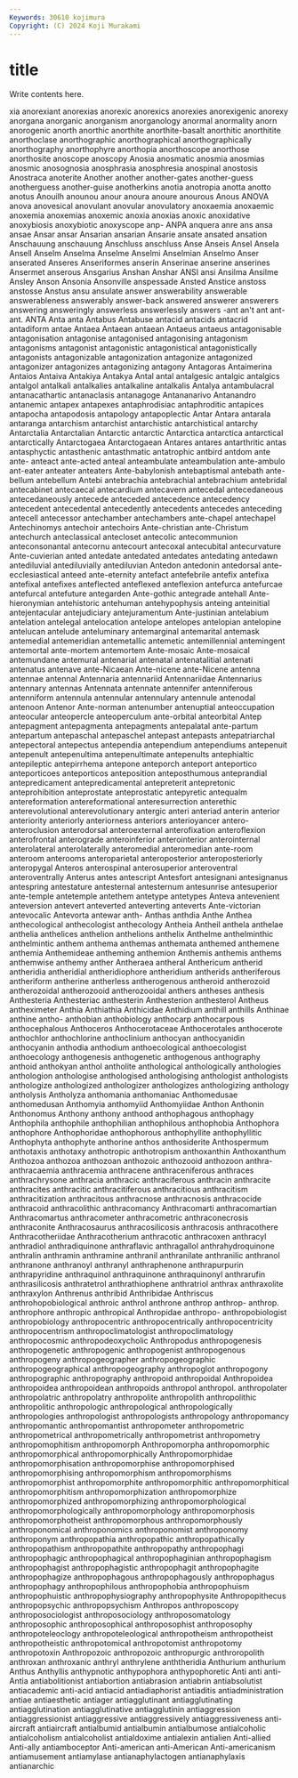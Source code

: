 ```yaml
---
Keywords: 30610 kojimura
Copyright: (C) 2024 Koji Murakami
---
```


# title

Write contents here.



xia anorexiant anorexias
anorexic anorexics anorexies anorexigenic anorexy anorgana anorganic anorganism anorganology anormal
anormality anorn anorogenic anorth anorthic anorthite anorthite-basalt anorthitic anorthitite anorthoclase
anorthographic anorthographical anorthographically anorthography anorthophyre anorthopia anorthoscope anorthose anorthosite anoscope
anoscopy Anosia anosmatic anosmia anosmias anosmic anosognosia anosphrasia anosphresia anospinal
anostosis Anostraca anoterite Another another another-gates another-guess anotherguess another-guise anotherkins
anotia anotropia anotta anotto anotus Anouilh anounou anour anoura anoure
anourous Anous ANOVA anova anovesical anovulant anovular anovulatory anoxaemia anoxaemic
anoxemia anoxemias anoxemic anoxia anoxias anoxic anoxidative anoxybiosis anoxybiotic anoxyscope
anp- ANPA anquera anre ans ansa ansae Ansar ansar Ansarian
ansarian Ansarie ansate ansated ansation Anschauung anschauung Anschluss anschluss Anse
Anseis Ansel Ansela Ansell Anselm Anselma Anselme Anselmi Anselmian Anselmo
Anser anserated Anseres Anseriformes anserin Anserinae anserine anserines Ansermet anserous
Ansgarius Anshan Anshar ANSI ansi Ansilma Ansilme Ansley Anson Ansonia
Ansonville anspessade Ansted Anstice anstoss anstosse Anstus ansu ansulate answer
answerability answerable answerableness answerably answer-back answered answerer answerers answering answeringly
answerless answerlessly answers -ant an't ant ant- ant. ANTA Anta
anta Antabus Antabuse antacid antacids antacrid antadiform antae Antaea Antaean
antaean Antaeus antaeus antagonisable antagonisation antagonise antagonised antagonising antagonism antagonisms
antagonist antagonistic antagonistical antagonistically antagonists antagonizable antagonization antagonize antagonized antagonizer
antagonizes antagonizing antagony Antagoras Antaimerina Antaios Antaiva Antakiya Antakya Antal
antal antalgesic antalgic antalgics antalgol antalkali antalkalies antalkaline antalkalis Antalya
antambulacral antanacathartic antanaclasis antanagoge Antananarivo Antanandro antanemic antapex antapexes antaphrodisiac
antaphroditic antapices antapocha antapodosis antapology antapoplectic Antar Antara antarala antaranga
antarchism antarchist antarchistic antarchistical antarchy Antarctalia Antarctalian Antarctic antarctic Antarctica
antarctica antarctical antarctically Antarctogaea Antarctogaean Antares antares antarthritic antas antasphyctic
antasthenic antasthmatic antatrophic antbird antdom ante ante- anteact ante-acted anteal
anteambulate anteambulation ante-ambulo ant-eater anteater anteaters Ante-babylonish antebaptismal antebath ante-bellum
antebellum Antebi antebrachia antebrachial antebrachium antebridal antecabinet antecaecal antecardium antecavern
antecedal antecedaneous antecedaneously antecede anteceded antecedence antecedency antecedent antecedental antecedently
antecedents antecedes anteceding antecell antecessor antechamber antechambers ante-chapel antechapel Antechinomys
antechoir antechoirs Ante-christian ante-Christum antechurch anteclassical antecloset antecolic antecommunion anteconsonantal
antecornu antecourt antecoxal antecubital antecurvature Ante-cuvierian anted antedate antedated antedates
antedating antedawn antediluvial antediluvially antediluvian Antedon antedonin antedorsal ante-ecclesiastical anteed
ante-eternity antefact antefebrile antefix antefixa antefixal antefixes anteflected anteflexed anteflexion
antefurca antefurcae antefurcal antefuture antegarden Ante-gothic antegrade antehall Ante-hieronymian antehistoric
antehuman antehypophysis anteing anteinitial antejentacular antejudiciary antejuramentum Ante-justinian antelabium antelation
antelegal antelocation antelope antelopes antelopian antelopine antelucan antelude anteluminary antemarginal
antemarital antemask antemedial antemeridian antemetallic antemetic antemillennial antemingent antemortal ante-mortem
antemortem Ante-mosaic Ante-mosaical antemundane antemural antenarial antenatal antenatalitial antenati antenatus
antenave ante-Nicaean Ante-nicene ante-Nicene antenna antennae antennal Antennaria antennariid Antennariidae
Antennarius antennary antennas Antennata antennate antennifer antenniferous antenniform antennula antennular
antennulary antennule antenodal antenoon Antenor Ante-norman antenumber antenuptial anteoccupation anteocular
anteopercle anteoperculum ante-orbital anteorbital Antep antepagment antepagmenta antepagments antepalatal ante-partum
antepartum antepaschal antepaschel antepast antepasts antepatriarchal antepectoral antepectus antependia antependium
antependiums antepenuit antepenult antepenultima antepenultimate antepenults antephialtic antepileptic antepirrhema antepone
anteporch anteport anteportico anteporticoes anteporticos anteposition anteposthumous anteprandial antepredicament antepredicamental
antepreterit antepretonic anteprohibition anteprostate anteprostatic antepyretic antequalm antereformation antereformational anteresurrection
anterethic anterevolutional anterevolutionary antergic anteri anteriad anterin anterior anteriority anteriorly
anteriorness anteriors anterioyancer antero- anteroclusion anterodorsal anteroexternal anterofixation anteroflexion anterofrontal
anterograde anteroinferior anterointerior anterointernal anterolateral anterolaterally anteromedial anteromedian ante-room anteroom
anterooms anteroparietal anteroposterior anteroposteriorly anteropygal Anteros anterospinal anterosuperior anteroventral anteroventrally
Anterus antes antescript Antesfort antesignani antesignanus antespring antestature antesternal antesternum
antesunrise antesuperior ante-temple antetemple antethem antetype antetypes Anteva antevenient anteversion
antevert anteverted anteverting anteverts Ante-victorian antevocalic Antevorta antewar anth- Anthas
anthdia Anthe Anthea anthecological anthecologist anthecology Antheia Antheil anthela anthelae
anthelia anthelices anthelion anthelions anthelix Anthelme anthelminthic anthelmintic anthem anthema
anthemas anthemata anthemed anthemene anthemia Anthemideae antheming anthemion Anthemis anthemis
anthems anthemwise anthemy anther Antheraea antheral Anthericum antherid antheridia antheridial
antheridiophore antheridium antherids antheriferous antheriform antherine antherless antherogenous antheroid antherozoid
antherozoidal antherozooid antherozooidal anthers antheses anthesis Anthesteria Anthesteriac anthesterin Anthesterion
anthesterol Antheus antheximeter Anthia Anthiathia Anthicidae Anthidium anthill anthills Anthinae
anthine antho- anthobian anthobiology anthocarp anthocarpous anthocephalous Anthoceros Anthocerotaceae Anthocerotales
anthocerote anthochlor anthochlorine anthoclinium anthocyan anthocyanidin anthocyanin anthodia anthodium anthoecological
anthoecologist anthoecology anthogenesis anthogenetic anthogenous anthography anthoid anthokyan anthol antholite
anthological anthologically anthologies anthologion anthologise anthologised anthologising anthologist anthologists anthologize
anthologized anthologizer anthologizes anthologizing anthology antholysis Antholyza anthomania anthomaniac Anthomedusae
anthomedusan Anthomyia anthomyiid Anthomyiidae Anthon Anthonin Anthonomus Anthony anthony anthood
anthophagous anthophagy Anthophila anthophile anthophilian anthophilous anthophobia Anthophora anthophore Anthophoridae
anthophorous anthophyllite anthophyllitic Anthophyta anthophyte anthorine anthos anthosiderite Anthospermum anthotaxis
anthotaxy anthotropic anthotropism anthoxanthin Anthoxanthum Anthozoa anthozoa anthozoan anthozoic anthozooid
anthozoon anthra- anthracaemia anthracemia anthracene anthraceniferous anthraces anthrachrysone anthracia anthracic
anthraciferous anthracin anthracite anthracites anthracitic anthracitiferous anthracitious anthracitism anthracitization anthracitous
anthracnose anthracnosis anthracocide anthracoid anthracolithic anthracomancy Anthracomarti anthracomartian Anthracomartus anthracometer
anthracometric anthraconecrosis anthraconite Anthracosaurus anthracosilicosis anthracosis anthracothere Anthracotheriidae Anthracotherium anthracotic
anthracoxen anthracyl anthradiol anthradiquinone anthraflavic anthragallol anthrahydroquinone anthralin anthramin anthramine
anthranil anthranilate anthranilic anthranol anthranone anthranoyl anthranyl anthraphenone anthrapurpurin anthrapyridine
anthraquinol anthraquinone anthraquinonyl anthrarufin anthrasilicosis anthratetrol anthrathiophene anthratriol anthrax anthraxolite
anthraxylon Anthrenus anthribid Anthribidae Anthriscus anthrohopobiological anthroic anthrol anthrone anthrop
anthrop- anthrop. anthrophore anthropic anthropical Anthropidae anthropo- anthropobiologist anthropobiology anthropocentric
anthropocentrically anthropocentricity anthropocentrism anthropoclimatologist anthropoclimatology anthropocosmic anthropodeoxycholic Anthropodus anthropogenesis anthropogenetic
anthropogenic anthropogenist anthropogenous anthropogeny anthropogeographer anthropogeographic anthropogeographical anthropogeography anthropoglot anthropogony
anthropographic anthropography anthropoid anthropoidal Anthropoidea anthropoidea anthropoidean anthropoids anthropol anthropol.
anthropolater anthropolatric anthropolatry anthropolite anthropolith anthropolithic anthropolitic anthropologic anthropological anthropologically
anthropologies anthropologist anthropologists anthropology anthropomancy anthropomantic anthropomantist anthropometer anthropometric anthropometrical
anthropometrically anthropometrist anthropometry anthropomophitism anthropomorph Anthropomorpha anthropomorphic anthropomorphical anthropomorphically Anthropomorphidae
anthropomorphisation anthropomorphise anthropomorphised anthropomorphising anthropomorphism anthropomorphisms anthropomorphist anthropomorphite anthropomorphitic anthropomorphitical
anthropomorphitism anthropomorphization anthropomorphize anthropomorphized anthropomorphizing anthropomorphological anthropomorphologically anthropomorphology anthropomorphosis anthropomorphotheist
anthropomorphous anthropomorphously anthroponomical anthroponomics anthroponomist anthroponomy anthroponym anthropopathia anthropopathic anthropopathically
anthropopathism anthropopathite anthropopathy anthropophagi anthropophagic anthropophagical anthropophaginian anthropophagism anthropophagist anthropophagistic
anthropophagit anthropophagite anthropophagize anthropophagous anthropophagously anthropophagus anthropophagy anthropophilous anthropophobia anthropophuism
anthropophuistic anthropophysiography anthropophysite Anthropopithecus anthropopsychic anthropopsychism Anthropos anthroposcopy anthroposociologist anthroposociology
anthroposomatology anthroposophic anthroposophical anthroposophist anthroposophy anthropoteleoclogy anthropoteleological anthropotheism anthropotheist anthropotheistic
anthropotomical anthropotomist anthropotomy anthropotoxin Anthropozoic anthropozoic anthropurgic anthroropolith anthroxan anthroxanic
anthryl anthrylene anththeridia Anthurium anthurium Anthus Anthyllis anthypnotic anthypophora anthypophoretic
Anti anti anti- Antia antiabolitionist antiabortion antiabrasion antiabrin antiabsolutist antiacademic
anti-acid antiacid antiadiaphorist antiaditis antiadministration antiae antiaesthetic antiager antiagglutinant antiagglutinating
antiagglutination antiagglutinative antiagglutinin antiaggression antiaggressionist antiaggressive antiaggressively antiaggressiveness anti-aircraft antiaircraft
antialbumid antialbumin antialbumose antialcoholic antialcoholism antialcoholist antialdoxime antialexin antialien Anti-allied
Anti-ally antiamboceptor Anti-american anti-American Anti-americanism antiamusement antiamylase antianaphylactogen antianaphylaxis antianarchic
